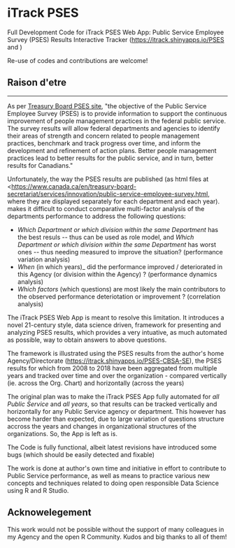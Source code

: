 

# iTrack PSES
 
Full Development Code for iTrack PSES Web App: Public Service Employee Survey (PSES) Results Interactive Tracker (<https://itrack.shinyapps.io/PSES> and )

Re-use of codes and contributions are welcome!

## Raison d'etre 
-------------

As per [Treasury Board PSES site](https://www.canada.ca/en/treasury-board-secretariat/services/innovation/public-service-employee-survey/2019-public-service-employee-survey-pses/about-2019-public-service-employee-survey.html
),  "the objective of the Public Service Employee Survey (PSES) is to provide information to support the continuous improvement of people management practices in the federal public service.
The survey results will allow federal departments and agencies to identify their areas of strength and concern related to people management practices, benchmark and track progress over time, and inform the development and refinement of action plans.
Better people management practices lead to better results for the public service, and in turn, better results for Canadians."

Unfortunately, the way the PSES results are  published  (as html files at <https://www.canada.ca/en/treasury-board-secretariat/services/innovation/public-service-employee-survey.html, where they are displayed separately for each department and each year).
 makes it  difficult to conduct comparative multi-factor analysis of the departments performance to address the following questions:
- _Which Department or which  division within the same Department_ has the best resuls -- thus can be used as role model, and
_Which Department or which  division within the same Department_ has worst ones -- thus needing measured to improve the situation? (performance variation analysis)
- _When_ (in which years)_ did  the performance improved / deteriorated in this Agency (or division within the Agency) ? (performance dynamics analysis)
- _Which factors_ (which questions) are most likely the main contributors to the observed performance deteriotation or improvement ?  (correlation analysis)

The iTrack PSES Web App is meant to resolve this limitation.
It introduces a novel 21-century style, data science driven, framework for presenting and analyzing PSES results, 
which provides a very intuative, as much automated as possible, way to obtain answers to above questions. 

The framework is illustrated using the PSES results from the author's home Agency/Directorate (https://itrack.shinyapps.io/PSES-CBSA-SE), 
the PSES results for which from 2008 to 2018 have been aggregated from multiple years and tracked over time and over the organization - compared  vertically
(ie. across the Org. Chart) and  horizontally (across the years) 

The original  plan was to make the iTrack PSES App fully automated for _all Public Service_ and _all years_, 
so that results can be tracked vertically and horizontally for any Public Service agency or department. 
This however has become harder than expected, due to large variation of questions structure accross the years and changes in organizational structures of the organizations.
So, the App is left as is. 

The Code is fully functional, albeit latest revisions have introduced some bugs (which should be easily detected and fixable)

The work is done at author's own time and initiative
in effort to contribute to Public Service performance, as well as means to practice various new concepts and techniques related to doing open responsible Data Science using R and R Studio.

## Acknowelegement

This work would not be possible without the
support of many  colleagues in my Agency and the open R Community. Kudos and big thanks to all of them!





